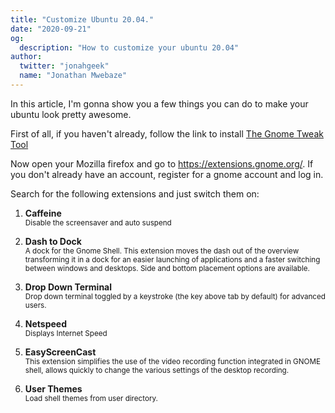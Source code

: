 ```yaml
---
title: "Customize Ubuntu 20.04."
date: "2020-09-21"
og:
  description: "How to customize your ubuntu 20.04"
author:
  twitter: "jonahgeek"
  name: "Jonathan Mwebaze"
---
```


In this article, I'm gonna show you a few things you can do to make your ubuntu look pretty awesome.

First of all, if you haven't already, follow the link to install [The Gnome Tweak Tool](http://localhost:3000/writings/install-gnome-tweak-tool-ubuntu-20.04)

Now open your Mozilla firefox and go to https://extensions.gnome.org/. If you don't already have an account, register for a gnome account and log in.

Search for the following extensions and just switch them on:

1. <strong>Caffeine</strong>
   <br>
   <small>Disable the screensaver and auto suspend</small>

2. <strong>Dash to Dock</strong>
   <br>
   <small>A dock for the Gnome Shell. This extension moves the dash out of the overview transforming it in a dock for an easier launching of applications and a faster switching between windows and desktops. Side and bottom placement options are available.</small>

3. <strong>Drop Down Terminal</strong>
   <br>
   <small>Drop down terminal toggled by a keystroke (the key above tab by default) for advanced users.</small>

4. <strong>Netspeed</strong>
   <br>
   <small>Displays Internet Speed</small>

5. <strong>EasyScreenCast</strong>
   <br>
   <small>This extension simplifies the use of the video recording function integrated in GNOME shell, allows quickly to change the various settings of the desktop recording.</small>

6. <strong>User Themes</strong>
   <br>
   <small>Load shell themes from user directory.</small>

